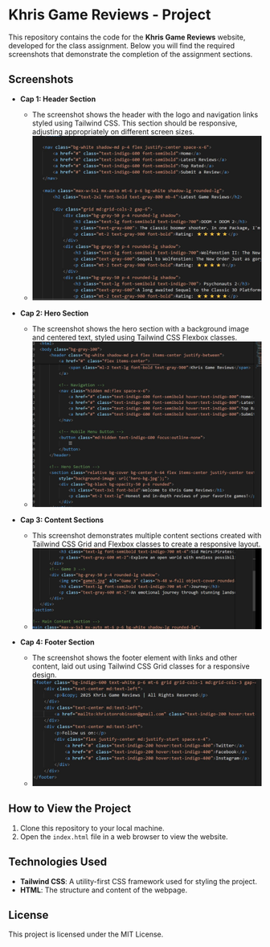 # Khris Game Reviews - Project

This repository contains the code for the **Khris Game Reviews** website, developed for the class assignment. Below you will find the required screenshots that demonstrate the completion of the assignment sections.

## Screenshots

- **Cap 1: Header Section**
  - The screenshot shows the header with the logo and navigation links styled using Tailwind CSS. This section should be responsive, adjusting appropriately on different screen sizes.
  - ![Cap 1: Header Section](./cap%201.jpg)

- **Cap 2: Hero Section**
  - The screenshot shows the hero section with a background image and centered text, styled using Tailwind CSS Flexbox classes.
  - ![Cap 2: Hero Section](./cap%202.jpg)

- **Cap 3: Content Sections**
  - This screenshot demonstrates multiple content sections created with Tailwind CSS Grid and Flexbox classes to create a responsive layout.
  - ![Cap 3: Content Sections](./cap%203.jpg)

- **Cap 4: Footer Section**
  - The screenshot shows the footer element with links and other content, laid out using Tailwind CSS Grid classes for a responsive design.
  - ![Cap 4: Footer Section](./cap%204.jpg)

## How to View the Project

1. Clone this repository to your local machine.
2. Open the `index.html` file in a web browser to view the website.

## Technologies Used

- **Tailwind CSS**: A utility-first CSS framework used for styling the project.
- **HTML**: The structure and content of the webpage.

## License

This project is licensed under the MIT License.
